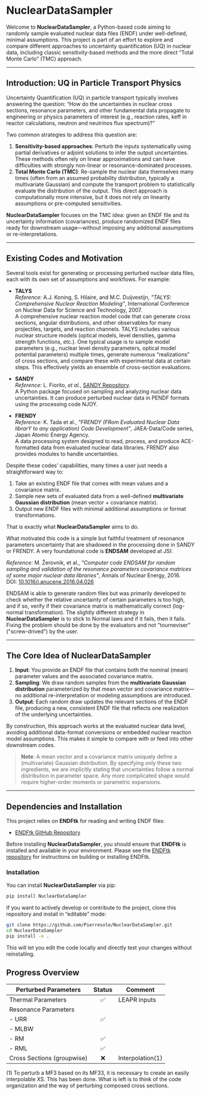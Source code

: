 # NuclearDataSampler

Welcome to **NuclearDataSampler**, a Python-based code aiming to randomly sample evaluated nuclear data files (ENDF) under well-defined, minimal assumptions. This project is part of an effort to explore and compare different approaches to uncertainty quantification (UQ) in nuclear data, including classic sensitivity-based methods and the more direct “Total Monte Carlo” (TMC) approach. 

---

## Introduction: UQ in Particle Transport Physics

Uncertainty Quantification (UQ) in particle transport typically involves answering the question: “How do the uncertainties in nuclear cross sections, resonance parameters, and other fundamental data propagate to engineering or physics parameters of interest (e.g., reaction rates, keff in reactor calculations, neutron and neutrinos flux spectrum)?” 

Two common strategies to address this question are:
1. **Sensitivity-based approaches**: Perturb the inputs systematically using partial derivatives or adjoint solutions to infer the output uncertainties. These methods often rely on linear approximations and can have difficulties with strongly non-linear or resonance-dominated processes.
2. **Total Monte Carlo (TMC)**: Re-sample the nuclear data themselves many times (often from an assumed probability distribution, typically a multivariate Gaussian) and compute the transport problem to statistically evaluate the distribution of the output. This direct approach is computationally more intensive, but it does not rely on linearity assumptions or pre-computed sensitivities.

**NuclearDataSampler** focuses on the TMC idea: given an ENDF file and its uncertainty information (covariances), produce randomized ENDF files ready for downstream usage—without imposing any additional assumptions or re-interpretations.

---

## Existing Codes and Motivation

Several tools exist for generating or processing perturbed nuclear data files, each with its own set of assumptions and workflows. For example:

- **TALYS**  
  *Reference:* A.J. Koning, S. Hilaire, and M.C. Duijvestijn, *"TALYS: Comprehensive Nuclear Reaction Modeling"*, International Conference on Nuclear Data for Science and Technology, 2007.  
  A comprehensive nuclear reaction model code that can generate cross sections, angular distributions, and other observables for many projectiles, targets, and reaction channels. TALYS includes various nuclear structure models (optical models, level densities, gamma strength functions, etc.). One typical usage is to sample model parameters (e.g., nuclear level density parameters, optical model potential parameters) multiple times, generate numerous “realizations” of cross sections, and compare these with experimental data at certain steps. This effectively yields an ensemble of cross-section evaluations.

- **SANDY**  
  *Reference:* L. Fiorito, *et al.*, [SANDY Repository](https://github.com/luca-fiorito-11/sandy).  
  A Python package focused on sampling and analyzing nuclear data uncertainties. It can produce perturbed nuclear data in PENDF formats using the processing code NJOY.

- **FRENDY**  
  *Reference:* K. Tada et al., *"FRENDY (FRom Evaluated Nuclear Data librarY to any application) Code Development"*, JAEA-Data/Code series, Japan Atomic Energy Agency.  
  A data processing system designed to read, process, and produce ACE-formatted data from evaluated nuclear data libraries. FRENDY also provides modules to handle uncertainties.

Despite these codes’ capabilities, many times a user just needs a straightforward way to:
1. Take an existing ENDF file that comes with mean values and a covariance matrix.
2. Sample new sets of evaluated data from a well-defined **multivariate Gaussian distribution** (mean vector + covariance matrix).
3. Output new ENDF files with minimal additional assumptions or format transformations.

That is exactly what **NuclearDataSampler** aims to do. 

What motivated this code is a simple but faithful treatment of resonance parameters uncertainty that are shadowed in the processing done in SANDY or FRENDY. A very foundational code is **ENDSAM** developed at JSI:

*Reference:* 
M. Žerovnik, et al., *"Computer code ENDSAM for random sampling and validation of the resonance parameters covariance matrices of some major nuclear data libraries"*, Annals of Nuclear Energy, 2016.  
DOI: [10.1016/j.anucene.2016.04.026](https://doi.org/10.1016/j.anucene.2016.04.026)

ENDSAM is able to generate random files but was primarily developed to check whether the relative uncertainty of certain parameters is too high, and if so, verify if their covariance matrix is mathematically correct (log-normal transformation). The slightly different strategy in **NuclearDataSampler** is to stick to Normal laws and if it fails, then it fails. Fixing the problem should be done by the evaluators and not "tourneviser" ("screw-drived") by the user.

---

## The Core Idea of NuclearDataSampler

1. **Input**: You provide an ENDF file that contains both the nominal (mean) parameter values and the associated covariance matrix. 
2. **Sampling**: We draw random samples from the **multivariate Gaussian distribution** parameterized by that mean vector and covariance matrix—no additional re-interpretation or modeling assumptions are introduced.
3. **Output**: Each random draw updates the relevant sections of the ENDF file, producing a new, consistent ENDF file that reflects one realization of the underlying uncertainties.

By construction, this approach works at the evaluated nuclear data level, avoiding additional data-format conversions or embedded nuclear reaction model assumptions. This makes it simple to compare with or feed into other downstream codes.

> **Note**: A mean vector and a covariance matrix uniquely define a (multivariate) Gaussian distribution. By specifying only these two ingredients, we are implicitly stating that uncertainties follow a normal distribution in parameter space. Any more complicated shape would require higher-order moments or parametric expansions.

---

## Dependencies and Installation

This project relies on **ENDFtk** for reading and writing ENDF files:

- [ENDFtk GitHub Repository](https://github.com/njoy/ENDFtk)

Before installing **NuclearDataSampler**, you should ensure that **ENDFtk** is installed and available in your environment. Please see the [ENDFtk repository](https://github.com/njoy/ENDFtk) for instructions on building or installing ENDFtk.

### Installation

You can install **NuclearDataSampler** via pip:

```bash
pip install NuclearDataSampler
```

If you want to actively develop or contribute to the project, clone this repository and install in “editable” mode:

```bash
git clone https://github.com/Pierresole/NuclearDataSampler.git
cd NuclearDataSampler
pip install -e .
```
This will let you edit the code locally and directly test your changes without reinstalling.

## Progress Overview

| Perturbed Parameters         | Status            | Comment |
|---                           |           :---:   |---      |
| Thermal Parameters           | :white_check_mark:| LEAPR inputs|
| Resonance Parameters         |                   |         |
| - URR                        | :white_check_mark:|         |
| - MLBW                       |                   |         |
| - RM                         | :white_check_mark:|         |
| - RML                        | :white_check_mark:|         |
| Cross Sections (groupwise)   | :x:               | Interpolation(1) |

(1) To perturb a MF3 based on its MF33, it is necessary to create an easily interpolable XS. This has been done. What is left is to think of the code organization and the way of perturbing composed cross sections.  
